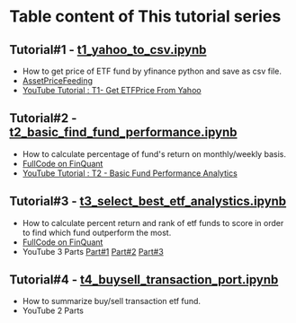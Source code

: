 # Table content of This tutorial series

## Tutorial#1 - [t1_yahoo_to_csv.ipynb](https://github.com/technqvi/MyYoutube-Demo/blob/main/t1_yahoo_to_csv.ipynb "t1_yahoo_to_csv.ipynb")
* How to get price of ETF fund  by yfinance python and save as csv file. 
* [AssetPriceFeeding](https://github.com/technqvi/AssetPriceFeeding)
* [YouTube Tutorial : T1- Get ETFPrice From Yahoo](https://www.youtube.com/watch?v=rQRYPvKOGlQ&t=414s)

## Tutorial#2 - [t2_basic_find_fund_performance.ipynb](https://github.com/technqvi/MyYoutube-Demo/blob/main/t2_basic_find_fund_performance.ipynb "t2_basic_find_fund_performance.ipynb")
* How to calculate percentage of fund's return on monthly/weekly basis. 
* [FullCode on FinQuant](https://github.com/technqvi/FinQuant/blob/master/TopAssetROC.ipynb)
* [YouTube Tutorial : T2 - Basic Fund Performance Analytics](https://youtu.be/4ihef2jNbB0)

## Tutorial#3 - [t3_select_best_etf_analystics.ipynb](https://github.com/technqvi/MyYoutube-Demo/blob/main/t3_select_best_etf_analystics.ipynb "t3_select_best_etf_analystics.ipynb")
* How to calculate percent return and rank of etf funds to score in order to find which fund outperform the most. 
* [FullCode on FinQuant](https://github.com/technqvi/FinQuant/blob/master/AssetV2-Mini-ComparePerf.ipynb)
* YouTube 3 Parts [Part#1](https://www.youtube.com/watch?v=-dkrJsZ8VOs&list=PLIxgtZc_tZWOS9sHx9ModQ0ESX_nXkKM6&index=3)  [Part#2](https://www.youtube.com/watch?v=GVCXjIPKd2k&list=PLIxgtZc_tZWOS9sHx9ModQ0ESX_nXkKM6&index=4)
 [Part#3](https://www.youtube.com/watch?v=fJkIaC0UOG8&list=PLIxgtZc_tZWOS9sHx9ModQ0ESX_nXkKM6&index=5)


## Tutorial#4 - [t4_buysell_transaction_port.ipynb](https://github.com/technqvi/MyYoutube-Demo/blob/main/t4_buysell_transaction_port.ipynb "t4_buysell_transaction_port.ipynb")
* How to summarize buy/sell  transaction etf fund. 
* YouTube 2 Parts